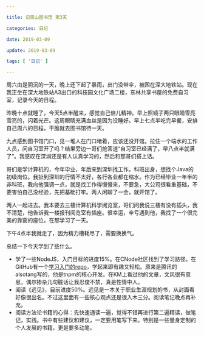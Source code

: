 ```yaml
---

title: 记南山图书馆 第3天

categories: 日记

date: 2019-03-09

update: 2019-03-09

tags: [ '日记' ]

---
```



周六由是阴沉的一天，晚上还下起了暴雨，出门没带伞，被困在深大地铁站。现在我正坐在深大地铁站A3出口的科技园文化广场二楼，东林共享书屋的免费自习室，记录今天的日程。

<!-- more -->

昨晚十点就睡了，今天5点半醒来，感觉自己倍儿精神。早上照镜子两只眼睛雪亮雪亮的，闪着光芒。这周眼睛充满血丝是因为没睡好。早上七点半吃完早餐，安排自己周六的日程，干脆就去图书馆待一天。

九点感到图书馆门口，见一堆人在门口堵着，应该还没开馆。拉住一个端水的工作人员，问自习室开了吗？结果旁边一哥们抢答道“自习室已经满了，早八点半就满了”。我感叹在深圳还是有人认真学习的，然后和那哥们搭上话。

哥们是学计算机的，今年毕业，年后来到深圳找工作。科班出身，想找个Java的初级岗位。我扯到深圳的行情不太好，各行各业都在缩水。作为已经毕业一年半的非科班，我向他强调一点，就是找工作得慢慢来，不要急，大公司很看重基础，不要害怕自己没经验，先把基础打牢。两人闲聊了一会，就开馆了。

两人一起进去。我本要去三楼计算机科学阅览室，哥们问我说三楼有没有插头，我不清楚，他告诉我一楼报刊阅览室有插座。很幸运，辛亏遇到他，我找了一个很完美的靠窗的座位，在那学习了一天。

下午4点半我就走了，因为精力槽耗尽了，需要换换气。

总结一下今天学到了些什么。
- 学了一些NodeJS，入门目标的进度15%。在CNode社区找到了学习路径。在GitHub有一个[学习入门的repo](https://github.com/alsotang/node-lessons)，学起来即有趣又轻松。原来是腾讯的alsotang写的，他是tnpm的核心开发。在KM上看过他的文章，文风很有意思，偶尔掺杂几句脏话让我忍俊不禁，真是性情中人。
- 阅读《远见》，目前进度50%。远见是一本关于职业生涯规划的书，从封面看好像很出名。不过这里面有一些核心观点还是很入木三分。阅读笔记晚点再补充。
- 阅读方法论书籍的心得：先快速通读一遍，觉得不错再进行第二遍精读，做笔记，实践。书中有些建议和建议，一定要用笔写下来。特别是一些量身定制的个人发展的书籍，更是要多动笔。
<!--stackedit_data:
eyJoaXN0b3J5IjpbLTIwNzEwMDAwNTgsLTE2NDMzMTg0NF19
-->